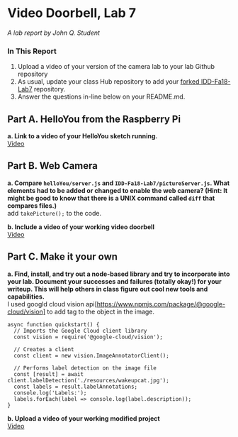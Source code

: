 # Video Doorbell, Lab 7

*A lab report by John Q. Student*

### In This Report

1. Upload a video of your version of the camera lab to your lab Github repository
1. As usual, update your class Hub repository to add your [forked IDD-Fa18-Lab7](/FAR-Lab/IDD-Fa18-Lab7) repository.
1. Answer the questions in-line below on your README.md.

## Part A. HelloYou from the Raspberry Pi

**a. Link to a video of your HelloYou sketch running.**  
[Video](https://youtu.be/fH7V6s5b2zA)

## Part B. Web Camera

**a. Compare `helloYou/server.js` and `IDD-Fa18-Lab7/pictureServer.js`. What elements had to be added or changed to enable the web camera? (Hint: It might be good to know that there is a UNIX command called `diff` that compares files.)**  
add `takePicture();` to the code.    

**b. Include a video of your working video doorbell**  
[Video](https://youtu.be/_tBfAM__2ok)

## Part C. Make it your own

**a. Find, install, and try out a node-based library and try to incorporate into your lab. Document your successes and failures (totally okay!) for your writeup. This will help others in class figure out cool new tools and capabilities.**  
I used googld cloud vision api[https://www.npmjs.com/package/@google-cloud/vision] to add tag to the object in the image.  
```
async function quickstart() {
  // Imports the Google Cloud client library
  const vision = require('@google-cloud/vision');
 
  // Creates a client
  const client = new vision.ImageAnnotatorClient();
 
  // Performs label detection on the image file
  const [result] = await client.labelDetection('./resources/wakeupcat.jpg');
  const labels = result.labelAnnotations;
  console.log('Labels:');
  labels.forEach(label => console.log(label.description));
}
```

**b. Upload a video of your working modified project**  
[Video](https://youtu.be/aO6K_AUvuSI)
